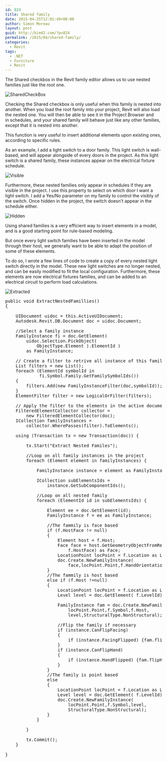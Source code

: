 ```yaml
---
id: 824
title: Shared family
date: 2015-04-25T12:01:49+00:00
author: Simon Moreau
layout: post
guid: http://bim42.com/?p=824
permalink: /2015/04/shared-family/
categories:
  - Revit
tags:
  - .NET
  - Furniture
  - Revit
---
```

The Shared checkbox in the Revit family editor allows us to use nested families just like the root one.

![SharedCheckBox](http://bim42.com/wp-content/uploads/2015/04/SharedCheckBox.png)

Checking the Shared checkbox is only useful when this family is nested into another. When you load the root family into your project, Revit will also load the nested one. You will then be able to see it in the Project Browser and in schedules, and your shared family will behave just like any other families, except that it is nested into another.

This function is very useful to insert additional elements upon existing ones, according to specific rules.

As an example, I add a light switch to a door family. This light switch is wall-based, and will appear alongside of every doors in the project. As this light switch is a shared family, these instances appear on the electrical fixture schedule.

![Visible](http://bim42.com/wp-content/uploads/2015/04/Visible.png)

Furthermore, these nested families only appear in schedules if they are visible in the project. I use this property to select on which door I want a light switch. I add a Yes/No parameter on my family to control the visibly of the switch. Once hidden in the project, the switch doesn't appear in the schedule either.

![Hidden](http://bim42.com/wp-content/uploads/2015/04/Hidden.png)

Using shared families is a very efficient way to insert elements in a model, and is a good starting point for rule-based modeling.

But once every light switch families have been inserted in the model through their host, we generally want to be able to adapt the position of some of these elements.

To do so, I wrote a few lines of code to create a copy of every nested light switch directly in the model. These new light switches are no longer nested, and can be easily modified to fit the local configuration. Furthermore, these elements are now electrical fixtures families, and can be added to an electrical circuit to perform load calculations.

![Extracted](http://bim42.com/wp-content/uploads/2015/04/Extracted.png)



<pre class="brush: csharp; title: ; notranslate" title="">public void ExtractNestedFamillies()
{
	
	UIDocument uidoc = this.ActiveUIDocument;
	Autodesk.Revit.DB.Document doc = uidoc.Document;
	
	//Select a family instance
	FamilyInstance fi = doc.GetElement(
		uidoc.Selection.PickObject(
			ObjectType.Element ).ElementId )
		as FamilyInstance;
	
	// Create a filter to retrive all instance of this family
	List<ElementFilter> filters = new List<ElementFilter>();
	foreach (ElementId symbolId in 
			 fi.Symbol.Family.GetFamilySymbolIds()) 
	{
		filters.Add(new FamilyInstanceFilter(doc,symbolId));
	}
	ElementFilter filter = new LogicalOrFilter(filters);

	// Apply the filter to the elements in the active document
	FilteredElementCollector collector = 
		new FilteredElementCollector(doc);
	ICollection<Element> familyInstances = 
		collector.WherePasses(filter).ToElements();
	
	using (Transaction tx = new Transaction(doc)) {
		
		tx.Start("Extract Nested Familes");
		
		//Loop on all family instances in the project
		foreach (Element element in familyInstances) {
			
			FamilyInstance instance = element as FamilyInstance;
			
			ICollection<ElementId> subElementsIds = 
				instance.GetSubComponentIds();
			
			//Loop on all nested family
			foreach (ElementId id in subElementsIds) {

				Element ee = doc.GetElement(id);
				FamilyInstance f = ee as FamilyInstance;
				
				//The fammily is face based
				if (f.HostFace != null)
				{
					Element host = f.Host;
					Face face = host.GetGeometryObjectFromReference(
						f.HostFace) as Face;
					LocationPoint locPoint = f.Location as LocationPoint;
					doc.Create.NewFamilyInstance(
						face,locPoint.Point,f.HandOrientation,f.Symbol);
				}
				//The fammily is host based
				else if (f.Host !=null)
				{
					LocationPoint locPoint = f.Location as LocationPoint;
					Level level = doc.GetElement( f.LevelId) as Level;
					
					FamilyInstance fam = doc.Create.NewFamilyInstance(
						locPoint.Point,f.Symbol,f.Host,
						level,StructuralType.NonStructural);
					
					//Flip the family if necessary
					if (instance.CanFlipFacing)
					{
						if (instance.FacingFlipped) {fam.flipFacing();}
					}
					if (instance.CanFlipHand)
					{
						if (instance.HandFlipped) {fam.flipHand();}
					}
				}
				//The family is point based
				else
				{
					LocationPoint locPoint = f.Location as LocationPoint;
					Level level = doc.GetElement( f.LevelId) as Level;
					doc.Create.NewFamilyInstance(
						locPoint.Point,f.Symbol,level,
						StructuralType.NonStructural);
				}
			}

		}
		
		tx.Commit();
	}

}
</pre>